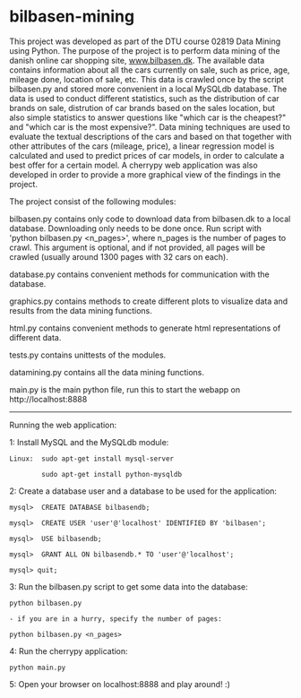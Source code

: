 bilbasen-mining
===============
This project was developed as part of the DTU course 02819 Data Mining using Python.
The purpose of the project is to perform data mining of the danish online car shopping site, www.bilbasen.dk. The available data contains information about all the cars currently on sale, such as price, age, mileage done, location of sale, etc. This data is crawled once by the script bilbasen.py and stored more convenient in a local MySQLdb database. The data is used to conduct different statistics, such as the distribution of car brands on sale, distrution of car brands based on the sales location, but also simple statistics to answer questions like "which car is the cheapest?" and "which car is the most expensive?". Data mining techniques are used to evaluate the textual descriptions of the cars and based on that together with other attributes of the cars (mileage, price), a linear regression 
model is calculated and used to predict prices of car models, in order to calculate a
best offer for a certain model.
A cherrypy web application was also developed in order to provide a more graphical view of the findings in the project.

The project consist of the following modules:

bilbasen.py contains only code to download data from bilbasen.dk to a local database. 
  Downloading only needs to be done once. Run script with 'python bilbasen.py <n_pages>', where n_pages is the number of pages to crawl. This argument is optional, and if not 
  provided, all pages will be crawled (usually around 1300 pages with 32 cars on each).

database.py contains convenient methods for communication with the database.

graphics.py contains methods to create different plots to visualize data and results
  from the data mining functions.

html.py contains convenient methods to generate html representations of different data.

tests.py contains unittests of the modules.

datamining.py contains all the data mining functions.

main.py is the main python file, run this to start the webapp on http://localhost:8888


--------------------------------------------------------------------------------------
Running the web application:

1: 	Install MySQL and the MySQLdb module:

   	Linux: 	sudo apt-get install mysql-server

			sudo apt-get install python-mysqldb

2: 	Create a database user and a database to be used for the application:

	mysql>	CREATE DATABASE bilbasendb;

	mysql>  CREATE USER 'user'@'localhost' IDENTIFIED BY 'bilbasen';

	mysql>  USE bilbasendb;

	mysql>  GRANT ALL ON bilbasendb.* TO 'user'@'localhost';

	mysql> quit;


3:  Run the bilbasen.py script to get some data into the database:

	python bilbasen.py

	- if you are in a hurry, specify the number of pages:

	python bilbasen.py <n_pages>


4:  Run the cherrypy application:

	python main.py


5:	Open your browser on localhost:8888 and play around! :)
